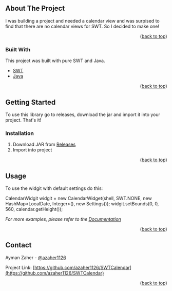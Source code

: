 <div id="top"></div>
<!--
*** Thanks for checking out the Best-README-Template. If you have a suggestion
*** that would make this better, please fork the repo and create a pull request
*** or simply open an issue with the tag "enhancement".
*** Don't forget to give the project a star!
*** Thanks again! Now go create something AMAZING! :D
-->



<!-- PROJECT SHIELDS -->
<!--
*** I'm using markdown "reference style" links for readability.
*** Reference links are enclosed in brackets [ ] instead of parentheses ( ).
*** See the bottom of this document for the declaration of the reference variables
*** for contributors-url, forks-url, etc. This is an optional, concise syntax you may use.
*** https://www.markdownguide.org/basic-syntax/#reference-style-links
-->



<!-- ABOUT THE PROJECT -->
## About The Project

I was building a project and needed a calendar view and was surpised to find that there are no calendar views for SWT. So I decided to make one!

<p align="right">(<a href="#top">back to top</a>)</p>



### Built With

This project was built with pure SWT and Java.

* [SWT](https://www.eclipse.org/swt/)
* [Java](https://www.java.com/)


<p align="right">(<a href="#top">back to top</a>)</p>



<!-- GETTING STARTED -->
## Getting Started

To use this library go to releases, download the jar and import it into your project. That's it!

### Installation

1. Download JAR from [Releases](https://github.com/azaher1126/SWTCalendar/releases)
2. Import into project

<p align="right">(<a href="#top">back to top</a>)</p>



<!-- USAGE EXAMPLES -->
## Usage

To use the widgit with default settings do this:

CalendarWidgit widgit = new CalendarWidget(shell, SWT.NONE, new HashMap<LocalDate, Integer>(), new Settings());
widgit.setBounds(0, 0, 560, calendar.getHeight());


_For more examples, please refer to the [Documentation]( https://azaher1126.github.io/SWTCalendar/)_

<p align="right">(<a href="#top">back to top</a>)</p>


<!-- CONTACT -->
## Contact

Ayman Zaher - [@azaher1126](https://twitter.com/azaher1126)

Project Link: [https://github.com/azaher1126/SWTCalendar](https://github.com/azaher1126/SWTCalendar)

<p align="right">(<a href="#top">back to top</a>)</p>

<!-- MARKDOWN LINKS & IMAGES -->
<!-- https://www.markdownguide.org/basic-syntax/#reference-style-links -->
[contributors-shield]: https://img.shields.io/github/contributors/othneildrew/Best-README-Template.svg?style=for-the-badge
[contributors-url]: https://github.com/othneildrew/Best-README-Template/graphs/contributors
[forks-shield]: https://img.shields.io/github/forks/othneildrew/Best-README-Template.svg?style=for-the-badge
[forks-url]: https://github.com/othneildrew/Best-README-Template/network/members
[stars-shield]: https://img.shields.io/github/stars/othneildrew/Best-README-Template.svg?style=for-the-badge
[stars-url]: https://github.com/othneildrew/Best-README-Template/stargazers
[issues-shield]: https://img.shields.io/github/issues/othneildrew/Best-README-Template.svg?style=for-the-badge
[issues-url]: https://github.com/othneildrew/Best-README-Template/issues
[license-shield]: https://img.shields.io/github/license/othneildrew/Best-README-Template.svg?style=for-the-badge
[license-url]: https://github.com/othneildrew/Best-README-Template/blob/master/LICENSE.txt
[linkedin-shield]: https://img.shields.io/badge/-LinkedIn-black.svg?style=for-the-badge&logo=linkedin&colorB=555
[linkedin-url]: https://linkedin.com/in/othneildrew
[product-screenshot]: images/screenshot.png

